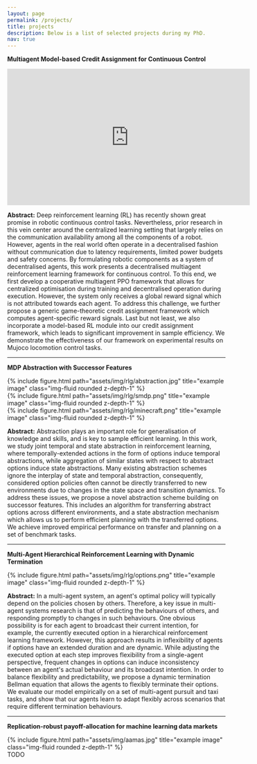 ```yaml
---
layout: page
permalink: /projects/
title: projects
description: Below is a list of selected projects during my PhD.
nav: true
---
```



**Multiagent Model-based Credit Assignment for Continuous Control**


<div class="embed-responsive embed-responsive-16by9">
  <iframe width="560" height="315" src="https://www.youtube.com/embed/gFyVPm4svEY" title="YouTube video player" frameborder="0" allow="accelerometer; autoplay; clipboard-write; encrypted-media; gyroscope; picture-in-picture" allowfullscreen></iframe>
</div>



**Abstract:** Deep reinforcement learning (RL) has recently shown great promise in robotic continuous control tasks. Nevertheless, prior research in this vein center around the centralized learning setting that largely relies on the communication availability among all the components of a robot. However, agents in the real world often operate in a decentralised fashion without communication due to latency requirements, limited power budgets and safety concerns. By formulating robotic components as a system of decentralised agents, this work presents a decentralised multiagent reinforcement learning framework for continuous control. To this end, we first develop a cooperative multiagent PPO framework that allows for centralized optimisation during training and decentralised operation during execution. However, the system only receives a global reward signal which is not attributed towards each agent. To address this challenge, we further propose a generic game-theoretic credit assignment framework which computes agent-specific reward signals. Last but not least, we also incorporate a model-based RL module into our credit assignment framework, which leads to significant improvement in sample efficiency. We demonstrate the effectiveness of our framework on experimental results on Mujoco locomotion control tasks.

---
**MDP Abstraction with Successor Features**

<div class="row justify-content-sm-center">
    <div class="col-sm-4 mt-3 mt-md-0">
        {% include figure.html path="assets/img/rlg/abstraction.jpg" title="example image" class="img-fluid rounded z-depth-1" %}
    </div>
    <div class="col-sm-4 mt-3 mt-md-0">
        {% include figure.html path="assets/img/rlg/smdp.png" title="example image" class="img-fluid rounded z-depth-1" %}
    </div>
    <div class="col-sm-4 mt-3 mt-md-0">
        {% include figure.html path="assets/img/rlg/minecraft.png" title="example image" class="img-fluid rounded z-depth-1" %}
    </div>
</div>

**Abstract:** Abstraction plays an important role for generalisation of knowledge and skills, and is key to sample efficient learning. In this work, we study joint temporal and state abstraction in reinforcement learning, where temporally-extended actions in the form of options induce temporal abstractions, while aggregation of similar states with respect to abstract options induce state abstractions. Many existing abstraction schemes ignore the interplay of state and temporal abstraction, consequently, considered option policies often cannot be directly transferred to new environments due to changes in the state space and transition dynamics. To address these issues, we propose a novel abstraction scheme building on successor features. This includes an algorithm for transferring abstract options across different environments, and a state abstraction mechanism which allows us to perform efficient planning with the transferred options. We achieve improved empirical performance on transfer and planning on a set of benchmark tasks.

---
**Multi-Agent Hierarchical Reinforcement Learning with Dynamic Termination**

<div class="row justify-content-sm-center">
    <div class="col-sm-2 mt-3 mt-md-0">
    </div>
    <div class="col-sm-6 mt-3 mt-md-0">
        {% include figure.html path="assets/img/rlg/options.png" title="example image" class="img-fluid rounded z-depth-1" %}
    </div>
    <div class="col-sm-2 mt-3 mt-md-0">
    </div>
</div>

**Abstract:** In a multi-agent system, an agent's optimal policy will typically depend on the policies chosen by others. Therefore, a key issue in multi-agent systems research is that of predicting the behaviours of others, and responding promptly to changes in such behaviours. One obvious possibility is for each agent to broadcast their current intention, for example, the currently executed option in a hierarchical reinforcement learning framework. However, this approach results in inflexibility of agents if options have an extended duration and are dynamic. While adjusting the executed option at each step improves flexibility from a single-agent perspective, frequent changes in options can induce inconsistency between an agent's actual behaviour and its broadcast intention. In order to balance flexibility and predictability, we propose a dynamic termination Bellman equation that allows the agents to flexibly terminate their options. We evaluate our model empirically on a set of multi-agent pursuit and taxi tasks, and show that our agents learn to adapt flexibly across scenarios that require different termination behaviours.


---
**Replication-robust payoff-allocation for machine learning data markets**

<div class="row justify-content-sm-center">
    <div class="col-sm-4 mt-3 mt-md-0">
        {% include figure.html path="assets/img/aamas.jpg" title="example image" class="img-fluid rounded z-depth-1" %}
    </div>
    <div class="col-sm-6 mt-3 mt-md-0">
        TODO
    </div>
</div>
